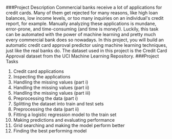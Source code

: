 ###Project Description
Commercial banks receive a lot of applications for credit cards. Many of them get rejected for many reasons, like high loan balances, low income levels, or too many inquiries on an individual's credit report, for example. Manually analyzing these applications is mundane, error-prone, and time-consuming (and time is money!). Luckily, this task can be automated with the power of machine learning and pretty much every commercial bank does so nowadays. In this project, you will build an automatic credit card approval predictor using machine learning techniques, just like the real banks do.
The dataset used in this project is the Credit Card Approval dataset from the UCI Machine Learning Repository.
###Project Tasks
1.	Credit card applications
2.	Inspecting the applications
3.	Handling the missing values (part i)
4.	Handling the missing values (part ii)
5.	Handling the missing values (part iii)
6.	Preprocessing the data (part i)
7.	Splitting the dataset into train and test sets
8.	Preprocessing the data (part ii)
9.	Fitting a logistic regression model to the train set
10.	Making predictions and evaluating performance
11.	Grid searching and making the model perform better
12.	Finding the best performing model

